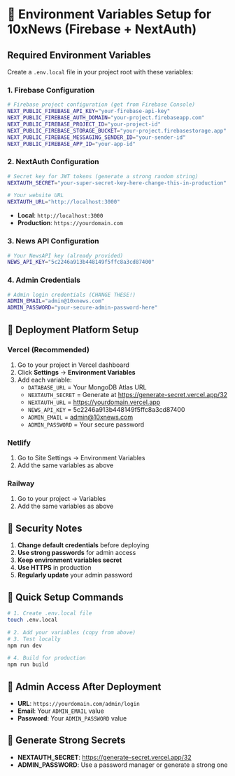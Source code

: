 # 🔧 Environment Variables Setup for 10xNews (Firebase + NextAuth)

## Required Environment Variables

Create a `.env.local` file in your project root with these variables:

### **1. Firebase Configuration**
```bash
# Firebase project configuration (get from Firebase Console)
NEXT_PUBLIC_FIREBASE_API_KEY="your-firebase-api-key"
NEXT_PUBLIC_FIREBASE_AUTH_DOMAIN="your-project.firebaseapp.com"
NEXT_PUBLIC_FIREBASE_PROJECT_ID="your-project-id"
NEXT_PUBLIC_FIREBASE_STORAGE_BUCKET="your-project.firebasestorage.app"
NEXT_PUBLIC_FIREBASE_MESSAGING_SENDER_ID="your-sender-id"
NEXT_PUBLIC_FIREBASE_APP_ID="your-app-id"
```

### **2. NextAuth Configuration**
```bash
# Secret key for JWT tokens (generate a strong random string)
NEXTAUTH_SECRET="your-super-secret-key-here-change-this-in-production"

# Your website URL
NEXTAUTH_URL="http://localhost:3000"
```
- **Local**: `http://localhost:3000`
- **Production**: `https://yourdomain.com`

### **3. News API Configuration**
```bash
# Your NewsAPI key (already provided)
NEWS_API_KEY="5c2246a913b448149f5ffc8a3cd87400"
```

### **4. Admin Credentials**
```bash
# Admin login credentials (CHANGE THESE!)
ADMIN_EMAIL="admin@10xnews.com"
ADMIN_PASSWORD="your-secure-admin-password-here"
```

## 🚀 Deployment Platform Setup

### **Vercel (Recommended)**
1. Go to your project in Vercel dashboard
2. Click **Settings** → **Environment Variables**
3. Add each variable:
   - `DATABASE_URL` = Your MongoDB Atlas URL
   - `NEXTAUTH_SECRET` = Generate at https://generate-secret.vercel.app/32
   - `NEXTAUTH_URL` = https://yourdomain.vercel.app
   - `NEWS_API_KEY` = 5c2246a913b448149f5ffc8a3cd87400
   - `ADMIN_EMAIL` = admin@10xnews.com
   - `ADMIN_PASSWORD` = Your secure password

### **Netlify**
1. Go to Site Settings → Environment Variables
2. Add the same variables as above

### **Railway**
1. Go to your project → Variables
2. Add the same variables as above

## 🔐 Security Notes

1. **Change default credentials** before deploying
2. **Use strong passwords** for admin access
3. **Keep environment variables secret**
4. **Use HTTPS** in production
5. **Regularly update** your admin password

## 📝 Quick Setup Commands

```bash
# 1. Create .env.local file
touch .env.local

# 2. Add your variables (copy from above)
# 3. Test locally
npm run dev

# 4. Build for production
npm run build
```

## 🎯 Admin Access After Deployment

- **URL**: `https://yourdomain.com/admin/login`
- **Email**: Your `ADMIN_EMAIL` value
- **Password**: Your `ADMIN_PASSWORD` value

## 🔧 Generate Strong Secrets

- **NEXTAUTH_SECRET**: https://generate-secret.vercel.app/32
- **ADMIN_PASSWORD**: Use a password manager or generate a strong one
